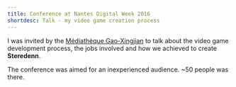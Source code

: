 ```yaml
---
title: Conference at Nantes Digital Week 2016
shortdesc: Talk - my video game creation process
---
```


I was invited by the [Médiathèque Gao-Xingjian](http://www.la-bibliotheque.com/evenements/conference-3/#section_contenu) to talk about the video game development process, the jobs involved and how we achieved to create **Steredenn**. 

The conference was aimed for an inexperienced audience. ~50 people was there.
